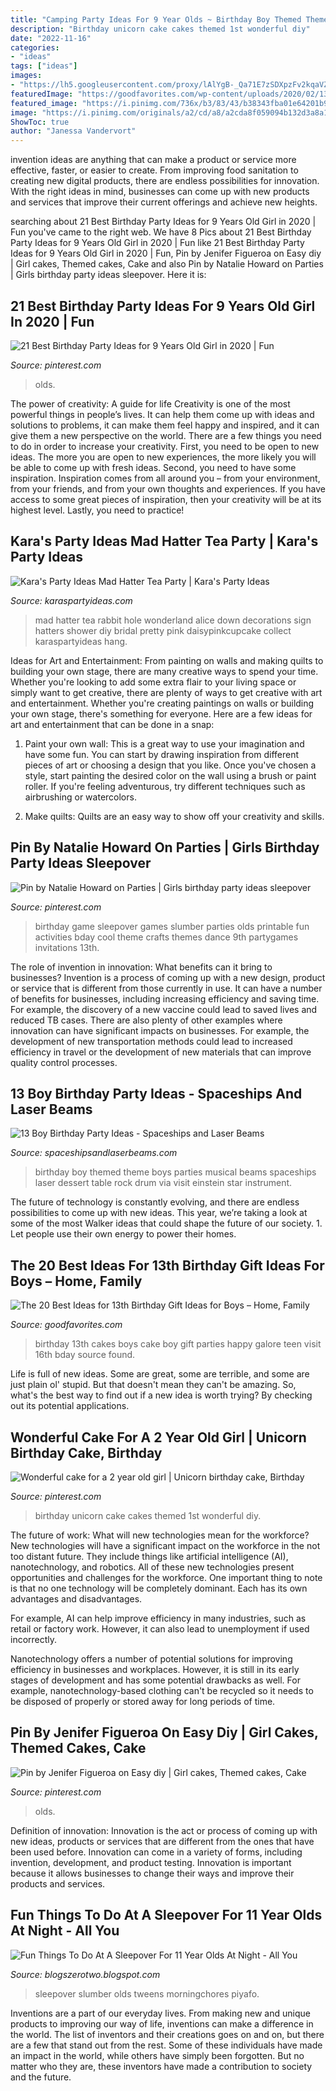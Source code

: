```yaml
---
title: "Camping Party Ideas For 9 Year Olds ~ Birthday Boy Themed Theme Boys Parties Musical Beams Spaceships Laser Dessert Table Rock Drum Via Visit Einstein Star Instrument"
description: "Birthday unicorn cake cakes themed 1st wonderful diy"
date: "2022-11-16"
categories:
- "ideas"
tags: ["ideas"]
images:
- "https://lh5.googleusercontent.com/proxy/lAlYgB-_Qa71E7zSDXpzFv2kqaVZ30irNG2fmrUBaSbWVycDkqEZ1jXySA2hQqL7uz98dks-CKWgY1k4spi5ymIaLpP5DOnUzOaG0YgMyqT4LHPiBw4RXw8QU_xUPs_e84OShVU=w1200-h630-p-k-no-nu"
featuredImage: "https://goodfavorites.com/wp-content/uploads/2020/02/13th-birthday-gift-ideas-for-boys-luxury-boys-13th-birthday-cakes-birthday-cakes-of-13th-birthday-gift-ideas-for-boys.jpg"
featured_image: "https://i.pinimg.com/736x/b3/83/43/b38343fba01e64201b9da44bd3acb1cb.jpg"
image: "https://i.pinimg.com/originals/a2/cd/a8/a2cda8f059094b132d3a8a1c9f960443.jpg"
ShowToc: true
author: "Janessa Vandervort"
---
```



invention ideas are anything that can make a product or service more effective, faster, or easier to create. From improving food sanitation to creating new digital products, there are endless possibilities for innovation. With the right ideas in mind, businesses can come up with new products and services that improve their current offerings and achieve new heights.

	

		
searching about 21 Best Birthday Party Ideas for 9 Years Old Girl in 2020 | Fun you've came to the right web. We have 8 Pics about 21 Best Birthday Party Ideas for 9 Years Old Girl in 2020 | Fun like 21 Best Birthday Party Ideas for 9 Years Old Girl in 2020 | Fun, Pin by Jenifer Figueroa on Easy diy | Girl cakes, Themed cakes, Cake and also Pin by Natalie Howard on Parties | Girls birthday party ideas sleepover. Here it is:
		
    
## 21 Best Birthday Party Ideas For 9 Years Old Girl In 2020 | Fun

<img loading=lazy src="https://i.pinimg.com/736x/b3/83/43/b38343fba01e64201b9da44bd3acb1cb.jpg" onerror="this.onerror=null;this.src='https://tse2.mm.bing.net/th?id=OIP.FAUi8HMPhM7AXgFPb0tqbwHaLH&amp;pid=15.1';" alt="21 Best Birthday Party Ideas for 9 Years Old Girl in 2020 | Fun">

_Source: pinterest.com_

>olds. 

	

The power of creativity: A guide for life
Creativity is one of the most powerful things in people’s lives. It can help them come up with ideas and solutions to problems, it can make them feel happy and inspired, and it can give them a new perspective on the world.
There are a few things you need to do in order to increase your creativity. First, you need to be open to new ideas. The more you are open to new experiences, the more likely you will be able to come up with fresh ideas. Second, you need to have some inspiration. Inspiration comes from all around you – from your environment, from your friends, and from your own thoughts and experiences. If you have access to some great pieces of inspiration, then your creativity will be at its highest level. Lastly, you need to practice!

    
## Kara&#039;s Party Ideas Mad Hatter Tea Party | Kara&#039;s Party Ideas

<img loading=lazy src="https://www.karaspartyideas.com/wp-content/uploads/2012/05/robynprestonphotography-2012-7_600x900.jpg" onerror="this.onerror=null;this.src='https://tse4.mm.bing.net/th?id=OIP.nFoLTXOFwtiroK_HqIl1LAHaLH&amp;pid=15.1';" alt="Kara&#039;s Party Ideas Mad Hatter Tea Party | Kara&#039;s Party Ideas">

_Source: karaspartyideas.com_

>mad hatter tea rabbit hole wonderland alice down decorations sign hatters shower diy bridal pretty pink daisypinkcupcake collect karaspartyideas hang. 

	

Ideas for Art and Entertainment: From painting on walls and making quilts to building your own stage, there are many creative ways to spend your time.
Whether you're looking to add some extra flair to your living space or simply want to get creative, there are plenty of ways to get creative with art and entertainment. Whether you're creating paintings on walls or building your own stage, there's something for everyone. Here are a few ideas for art and entertainment that can be done in a snap:
1. Paint your own wall: This is a great way to use your imagination and have some fun. You can start by drawing inspiration from different pieces of art or choosing a design that you like. Once you've chosen a style, start painting the desired color on the wall using a brush or paint roller. If you're feeling adventurous, try different techniques such as airbrushing or watercolors.

2. Make quilts: Quilts are an easy way to show off your creativity and skills.

    
## Pin By Natalie Howard On Parties | Girls Birthday Party Ideas Sleepover

<img loading=lazy src="https://i.pinimg.com/originals/7b/f5/13/7bf513b9ad7916eef159a0b99db9d313.jpg" onerror="this.onerror=null;this.src='https://tse4.mm.bing.net/th?id=OIP.SQxeFSx6-Fyk_EhhzBusyAHaJ4&amp;pid=15.1';" alt="Pin by Natalie Howard on Parties | Girls birthday party ideas sleepover">

_Source: pinterest.com_

>birthday game sleepover games slumber parties olds printable fun activities bday cool theme crafts themes dance 9th partygames invitations 13th. 

	

The role of invention in innovation: What benefits can it bring to businesses?
Invention is a process of coming up with a new design, product or service that is different from those currently in use. It can have a number of benefits for businesses, including increasing efficiency and saving time. For example, the discovery of a new vaccine could lead to saved lives and reduced TB cases. There are also plenty of other examples where innovation can have significant impacts on businesses. For example, the development of new transportation methods could lead to increased efficiency in travel or the development of new materials that can improve quality control processes.

    
## 13 Boy Birthday Party Ideas - Spaceships And Laser Beams

<img loading=lazy src="https://spaceshipsandlaserbeams.com/wp-content/uploads/2016/07/12-music-birthday-party-ideas.jpg" onerror="this.onerror=null;this.src='https://tse1.mm.bing.net/th?id=OIP.cbs57cUpXD3Fw-t4z31D0QHaLH&amp;pid=15.1';" alt="13 Boy Birthday Party Ideas - Spaceships and Laser Beams">

_Source: spaceshipsandlaserbeams.com_

>birthday boy themed theme boys parties musical beams spaceships laser dessert table rock drum via visit einstein star instrument. 

	

The future of technology is constantly evolving, and there are endless possibilities to come up with new ideas. This year, we’re taking a look at some of the most Walker ideas that could shape the future of our society. 1. Let people use their own energy to power their homes.

    
## The 20 Best Ideas For 13th Birthday Gift Ideas For Boys – Home, Family

<img loading=lazy src="https://goodfavorites.com/wp-content/uploads/2020/02/13th-birthday-gift-ideas-for-boys-luxury-boys-13th-birthday-cakes-birthday-cakes-of-13th-birthday-gift-ideas-for-boys.jpg" onerror="this.onerror=null;this.src='https://tse4.mm.bing.net/th?id=OIP._vROZUCB7rEQwa2OnOY5TAHaKl&amp;pid=15.1';" alt="The 20 Best Ideas for 13th Birthday Gift Ideas for Boys – Home, Family">

_Source: goodfavorites.com_

>birthday 13th cakes boys cake boy gift parties happy galore teen visit 16th bday source found. 

	

Life is full of new ideas. Some are great, some are terrible, and some are just plain ol' stupid. But that doesn't mean they can't be amazing. So, what's the best way to find out if a new idea is worth trying? By checking out its potential applications.

    
## Wonderful Cake For A 2 Year Old Girl | Unicorn Birthday Cake, Birthday

<img loading=lazy src="https://i.pinimg.com/originals/a2/cd/a8/a2cda8f059094b132d3a8a1c9f960443.jpg" onerror="this.onerror=null;this.src='https://tse4.mm.bing.net/th?id=OIP.X808vo-PQJgWiKFPgQm5XQHaNK&amp;pid=15.1';" alt="Wonderful cake for a 2 year old girl | Unicorn birthday cake, Birthday">

_Source: pinterest.com_

>birthday unicorn cake cakes themed 1st wonderful diy. 

	

The future of work: What will new technologies mean for the workforce?
New technologies will have a significant impact on the workforce in the not too distant future. They include things like artificial intelligence (AI), nanotechnology, and robotics. All of these new technologies present opportunities and challenges for the workforce. 
One important thing to note is that no one technology will be completely dominant. Each has its own advantages and disadvantages. 

For example, AI can help improve efficiency in many industries, such as retail or factory work. However, it can also lead to unemployment if used incorrectly. 

Nanotechnology offers a number of potential solutions for improving efficiency in businesses and workplaces. However, it is still in its early stages of development and has some potential drawbacks as well. For example, nanotechnology-based clothing can't be recycled so it needs to be disposed of properly or stored away for long periods of time.

    
## Pin By Jenifer Figueroa On Easy Diy | Girl Cakes, Themed Cakes, Cake

<img loading=lazy src="https://i.pinimg.com/originals/6c/e3/ca/6ce3ca9fe310258475b907b7f464a303.jpg" onerror="this.onerror=null;this.src='https://tse3.mm.bing.net/th?id=OIP.7oYfO7n2V4BgGq4TX1yDawHaJ4&amp;pid=15.1';" alt="Pin by Jenifer Figueroa on Easy diy | Girl cakes, Themed cakes, Cake">

_Source: pinterest.com_

>olds. 

	

Definition of innovation:
Innovation is the act or process of coming up with new ideas, products or services that are different from the ones that have been used before. Innovation can come in a variety of forms, including invention, development, and product testing. Innovation is important because it allows businesses to change their ways and improve their products and services.

    
## Fun Things To Do At A Sleepover For 11 Year Olds At Night - All You

<img loading=lazy src="https://lh5.googleusercontent.com/proxy/lAlYgB-_Qa71E7zSDXpzFv2kqaVZ30irNG2fmrUBaSbWVycDkqEZ1jXySA2hQqL7uz98dks-CKWgY1k4spi5ymIaLpP5DOnUzOaG0YgMyqT4LHPiBw4RXw8QU_xUPs_e84OShVU=w1200-h630-p-k-no-nu" onerror="this.onerror=null;this.src='https://tse3.mm.bing.net/th?id=OIP.EyvdYzvPIyxJCxhqJYmLZgHaFk&amp;pid=15.1';" alt="Fun Things To Do At A Sleepover For 11 Year Olds At Night - All You">

_Source: blogszerotwo.blogspot.com_

>sleepover slumber olds tweens morningchores piyafo. 

	

Inventions are a part of our everyday lives. From making new and unique products to improving our way of life, inventions can make a difference in the world. The list of inventors and their creations goes on and on, but there are a few that stand out from the rest. Some of these individuals have made an impact in the world, while others have simply been forgotten. But no matter who they are, these inventors have made a contribution to society and the future.

